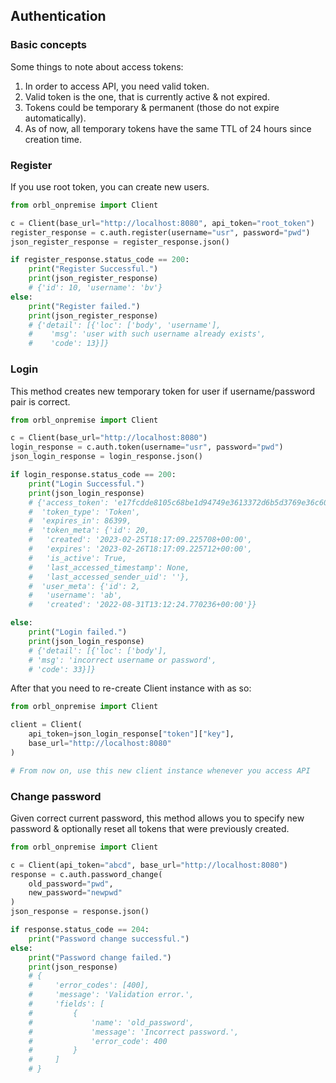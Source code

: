 ## Authentication

### Basic concepts

Some things to note about access tokens:

1. In order to access API, you need valid token. 
2. Valid token is the one, that is currently active & not expired. 
3. Tokens could be temporary & permanent (those do not expire automatically). 
4. As of now, all temporary tokens have the same TTL of 24 hours since creation time.

### Register

If you use root token, you can create new users.

```python
from orbl_onpremise import Client

c = Client(base_url="http://localhost:8080", api_token="root_token")
register_response = c.auth.register(username="usr", password="pwd")
json_register_response = register_response.json()

if register_response.status_code == 200:
    print("Register Successful.")
    print(json_register_response)
    # {'id': 10, 'username': 'bv'}
else:
    print("Register failed.")
    print(json_register_response)
    # {'detail': [{'loc': ['body', 'username'],
    #    'msg': 'user with such username already exists',
    #    'code': 13}]}


```

### Login

This method creates new temporary token for user if username/password pair is correct.

```python
from orbl_onpremise import Client

c = Client(base_url="http://localhost:8080")
login_response = c.auth.token(username="usr", password="pwd")
json_login_response = login_response.json()

if login_response.status_code == 200:
    print("Login Successful.")
    print(json_login_response)
    # {'access_token': 'e17fcdde8105c68be1d94749e3613372d6b5d3769e36c6034a4dee6a3d862ecb42b456f100a9880737783327d26ff87af9cd3d99a438e0218d5d41f350c8aa40',
    #  'token_type': 'Token',
    #  'expires_in': 86399,
    #  'token_meta': {'id': 20,
    #   'created': '2023-02-25T18:17:09.225708+00:00',
    #   'expires': '2023-02-26T18:17:09.225712+00:00',
    #   'is_active': True,
    #   'last_accessed_timestamp': None,
    #   'last_accessed_sender_uid': ''},
    #  'user_meta': {'id': 2,
    #   'username': 'ab',
    #   'created': '2022-08-31T13:12:24.770236+00:00'}}

else:
    print("Login failed.")
    print(json_login_response)
    # {'detail': [{'loc': ['body'],
    # 'msg': 'incorrect username or password',
    # 'code': 33}]}

```

After that you need to re-create Client instance with as so:

```python
from orbl_onpremise import Client

client = Client(
    api_token=json_login_response["token"]["key"],
    base_url="http://localhost:8080"
)

# From now on, use this new client instance whenever you access API
```

### Change password

Given correct current password, this method allows you to specify new password & optionally reset all tokens that were previously created.

```python
from orbl_onpremise import Client

c = Client(api_token="abcd", base_url="http://localhost:8080")
response = c.auth.password_change(
    old_password="pwd",
    new_password="newpwd"
) 
json_response = response.json()

if response.status_code == 204:
    print("Password change successful.")
else:
    print("Password change failed.")
    print(json_response)
    # {
    #     'error_codes': [400],
    #     'message': 'Validation error.',
    #     'fields': [
    #         {
    #             'name': 'old_password',
    #             'message': 'Incorrect password.',
    #             'error_code': 400
    #         }
    #     ]
    # }

```